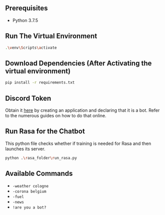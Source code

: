 ## Prerequisites

* Python 3.7.5

## Run The Virtual Environment

``` sh
.\venv\Scripts\activate
```

## Download Dependencies (After Activating the virtual environment)

``` sh
pip install -r requirements.txt
```

## Discord Token

Obtain it [here](https://discord.com/developers/applications) by creating an application
and declaring that it is a bot. Refer to the numerous guides on how to do that online.

## Run Rasa for the Chatbot

This python file checks whether if training is needed for Rasa 
and then launches its server.

``` sh
python .\rasa_folder\run_rasa.py
```

## Available Commands

* `-weather cologne`
* `-corona belgium`
* `-fuel`
* `-news`
* `!are you a bot?`
